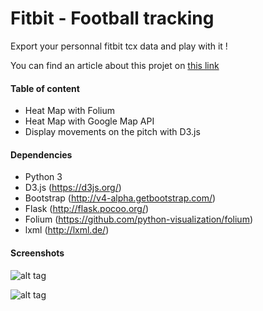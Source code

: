 # Fitbit - Football tracking

Export your personnal fitbit tcx data and play with it !

You can find an article about this projet on [this link](https://medium.com/@pierredelarroqua/tracking-my-movements-on-the-football-pitch-with-fitbit-872726e99809#.kktyg5awg)

#### Table of content

* Heat Map with Folium
* Heat Map with Google Map API
* Display movements on the pitch with D3.js


#### Dependencies

* Python 3
* D3.js (https://d3js.org/)
* Bootstrap (http://v4-alpha.getbootstrap.com/)
* Flask (http://flask.pocoo.org/)
* Folium (https://github.com/python-visualization/folium)
* lxml (http://lxml.de/)


#### Screenshots

 ![alt tag](https://cdn-images-1.medium.com/max/1600/1*l_AMcJq9Tfo7cLlkd_cczA.png)
 
 ![alt tag](https://cdn-images-1.medium.com/max/1600/1*UG6FtWNjNiBkuF5TbMTG1A.png)
 
